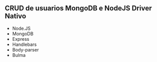 ## CRUD de usuarios MongoDB e NodeJS Driver Nativo

* Node.JS
* MongoDB
* Express
* Handlebars
* Body-parser
* Bulma

